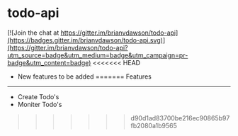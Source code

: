 todo-api
========

[![Join the chat at https://gitter.im/brianvdawson/todo-api](https://badges.gitter.im/brianvdawson/todo-api.svg)](https://gitter.im/brianvdawson/todo-api?utm_source=badge&utm_medium=badge&utm_campaign=pr-badge&utm_content=badge)
<<<<<<< HEAD
* New features to be added
=======
Features
--------
* Create Todo's
* Moniter Todo's

>>>>>>> d90d1ad83700be216ec90865b97fb2080a1b9565
